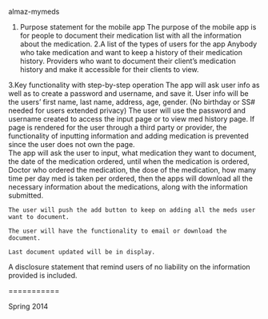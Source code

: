 almaz-mymeds

1. Purpose statement for the mobile app
    The purpose of the mobile app is for people to document their medication list with all the information about the        medication. 
2.A list of the types of users for the app
    Anybody who take medication and want to keep a history of their medication history.
    Providers who want to document their client’s medication history and make it accessible for their clients to view.

3.Key functionality with step-by-step operation
    The app will ask user info as well as to create a password and username, and save it.
    User info will be the users’ first name, last name, address, age, gender. (No birthday or SS# needed for users         extended privacy) 
    The user will use the password and username created to access the input page or to view med history page.
    If page is rendered for the user through a third party or provider, the functionality of inputting information and     adding medication is prevented since the user does not own the page.  
    The app will ask the user to input, what medication they want to document, the date of the medication ordered,         until when the medication is ordered, Doctor who ordered the medication, the dose of the medication, how many time     per day med is taken per ordered, then the apps will download all the necessary information about the medications,     along with the information submitted.
    
    The user will push the add button to keep on adding all the meds user want to document. 
    
    The user will have the functionality to email or download the document.
    
    Last document updated will be in display.  
    
   A disclosure statement that remind users of no liability on the information provided is included.

 
===========

Spring 2014
